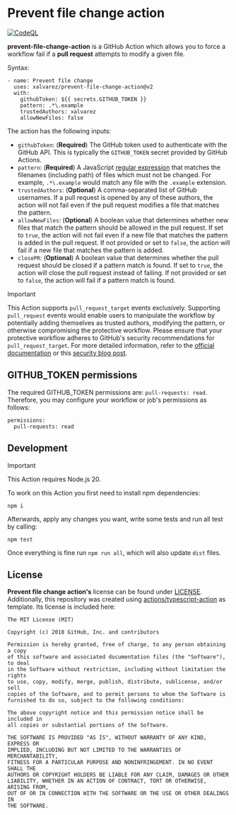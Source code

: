 # Prevent file change action

[![CodeQL](https://github.com/xalvarez/prevent-file-change-action/actions/workflows/codeql-analysis.yml/badge.svg?event=push)](https://github.com/xalvarez/prevent-file-change-action/actions/workflows/codeql-analysis.yml)

**prevent-file-change-action** is a GitHub Action which allows you to force a workflow fail if
a **pull request** attempts to modify a given file.

Syntax:

```
- name: Prevent file change
  uses: xalvarez/prevent-file-change-action@v2
  with:
    githubToken: ${{ secrets.GITHUB_TOKEN }}
    pattern: .*\.example
    trustedAuthors: xalvarez
    allowNewFiles: false
```

The action has the following inputs:

- `githubToken`: (**Required**) The GitHub token used to authenticate with the GitHub API.
  This is typically the `GITHUB_TOKEN` secret provided by GitHub Actions.
- `pattern`: (**Required**) A JavaScript [regular expression](https://developer.mozilla.org/en-US/docs/Web/JavaScript/Guide/Regular_Expressions)
  that matches the filenames (including path) of files which must not be changed. For example,
  `.*\.example` would match any file with the `.example` extension.
- `trustedAuthors`: (**Optional**) A comma-separated list of GitHub usernames. If a pull request is
  opened by any of these authors, the action will not fail even if the pull request modifies a file
  that matches the pattern.
- `allowNewFiles`: (**Optional**) A boolean value that determines whether new files that match the
  pattern should be allowed in the pull request. If set to `true`, the action will not fail even if
  a new file that matches the pattern is added in the pull request. If not provided or set to
  `false`, the action will fail if a new file that matches the pattern is added.
- `closePR`: (**Optional**) A boolean value that determines whether the pull request should be closed
  if a pattern match is found. If set to `true`, the action will close the pull request instead of failing.
  If not provided or set to `false`, the action will fail if a pattern match is found.

> [!IMPORTANT]
> This Action supports `pull_request_target` events exclusively. Supporting `pull_request` events would enable users to
> manipulate the workflow by potentially adding themselves as trusted authors, modifying the pattern, or otherwise
> compromising the protective workflow. Please ensure that your protective workflow adheres to GitHub's security
> recommendations for `pull_request_target`. For more detailed information, refer to the
> [official documentation](https://docs.github.com/en/actions/writing-workflows/choosing-when-your-workflow-runs/events-that-trigger-workflows#pull_request_target)
> or this [security blog post](https://securitylab.github.com/resources/github-actions-preventing-pwn-requests/).

## GITHUB_TOKEN permissions

The required GITHUB_TOKEN permissions are: `pull-requests: read`. Therefore, you may configure your workflow or job's
permissions as follows:

```
permissions:
  pull-requests: read
```

## Development

> [!IMPORTANT]
> This Action requires Node.js 20.

To work on this Action you first need to install npm dependencies:

```
npm i
```

Afterwards, apply any changes you want, write some tests and run all test by calling:

```
npm test
```

Once everything is fine run `npm run all`, which will also update `dist` files.

## License

**Prevent file change action's** license can be found under [LICENSE](LICENSE).
Additionally, this repository was created using [actions/typescript-action](https://github.com/actions/typescript-action) as template.
Its license is included here:

```
The MIT License (MIT)

Copyright (c) 2018 GitHub, Inc. and contributors

Permission is hereby granted, free of charge, to any person obtaining a copy
of this software and associated documentation files (the "Software"), to deal
in the Software without restriction, including without limitation the rights
to use, copy, modify, merge, publish, distribute, sublicense, and/or sell
copies of the Software, and to permit persons to whom the Software is
furnished to do so, subject to the following conditions:

The above copyright notice and this permission notice shall be included in
all copies or substantial portions of the Software.

THE SOFTWARE IS PROVIDED "AS IS", WITHOUT WARRANTY OF ANY KIND, EXPRESS OR
IMPLIED, INCLUDING BUT NOT LIMITED TO THE WARRANTIES OF MERCHANTABILITY,
FITNESS FOR A PARTICULAR PURPOSE AND NONINFRINGEMENT. IN NO EVENT SHALL THE
AUTHORS OR COPYRIGHT HOLDERS BE LIABLE FOR ANY CLAIM, DAMAGES OR OTHER
LIABILITY, WHETHER IN AN ACTION OF CONTRACT, TORT OR OTHERWISE, ARISING FROM,
OUT OF OR IN CONNECTION WITH THE SOFTWARE OR THE USE OR OTHER DEALINGS IN
THE SOFTWARE.
```

